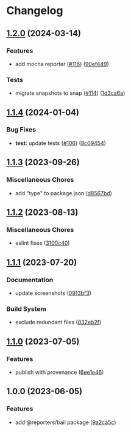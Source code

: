 # Changelog

## [1.2.0](https://github.com/MoLow/reporters/compare/bail-v1.1.4...bail-v1.2.0) (2024-03-14)


### Features

* add mocha reporter ([#116](https://github.com/MoLow/reporters/issues/116)) ([90ef449](https://github.com/MoLow/reporters/commit/90ef4490665e19cab1ceebf8a77e78b54e38f668))


### Tests

* migrate snapshots to snap ([#114](https://github.com/MoLow/reporters/issues/114)) ([1d3ca6a](https://github.com/MoLow/reporters/commit/1d3ca6ad12b4abb5c47adc775b47c205a4214e0a))

## [1.1.4](https://github.com/MoLow/reporters/compare/bail-v1.1.3...bail-v1.1.4) (2024-01-04)


### Bug Fixes

* **test:** update tests ([#106](https://github.com/MoLow/reporters/issues/106)) ([8c09454](https://github.com/MoLow/reporters/commit/8c09454aeefe41e10f9466fc593ff80408d06c8a))

## [1.1.3](https://github.com/MoLow/reporters/compare/bail-v1.1.2...bail-v1.1.3) (2023-09-26)


### Miscellaneous Chores

* add "type" to package.json ([d8567bd](https://github.com/MoLow/reporters/commit/d8567bdd2a415919dba6ba652d2e33dc233426ce))

## [1.1.2](https://github.com/MoLow/reporters/compare/bail-v1.1.1...bail-v1.1.2) (2023-08-13)


### Miscellaneous Chores

* eslint fixes ([3100c40](https://github.com/MoLow/reporters/commit/3100c40ffe3a3e63afb05991f07bf8dbc23efbc9))

## [1.1.1](https://github.com/MoLow/reporters/compare/bail-v1.1.0...bail-v1.1.1) (2023-07-20)


### Documentation

* update screenshots ([0913bf3](https://github.com/MoLow/reporters/commit/0913bf37ce83a0a240c0f28b59a1647741212612))


### Build System

* exclude redundant files ([032eb2f](https://github.com/MoLow/reporters/commit/032eb2fbb1520b3c259e2a80eb38280826e206ef))

## [1.1.0](https://github.com/MoLow/reporters/compare/bail-v1.0.0...bail-v1.1.0) (2023-07-05)


### Features

* publish with provenance ([6ee1e46](https://github.com/MoLow/reporters/commit/6ee1e46040329edeb0f40f753093b6952984f001))

## 1.0.0 (2023-06-05)


### Features

* add @reporters/bail package ([9a2ca5c](https://github.com/MoLow/reporters/commit/9a2ca5c98e029e6b73238adfb0f6e68da9011d87))
